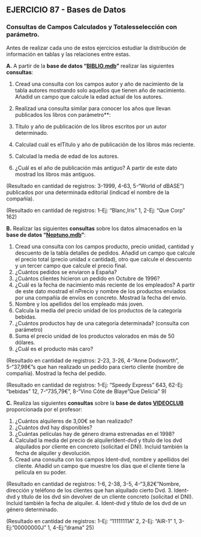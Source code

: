 ## EJERCICIO 87 - Bases de Datos
### Consultas de Campos Calculados y Totalesselección con parámetro.

Antes de realizar cada uno de estos ejercicios estudiar la distribución de información en tablas y las relaciones entre estas.

**A.** A partir de la **base de datos “[BIBLIO.mdb](http://descargas.teformas.com/Archivos%20Teformas/BIBLIO.accdb)”** realizar las siguientes **consultas**:

1.  Cread una consulta con los campos autor y año de nacimiento de la tabla autores mostrando solo aquellos que tienen año de nacimiento. Añadid un campo que calcule la edad actual de los autores.
2.  Realizad una consulta similar para conocer los años que llevan publicados los libros con parámetro**:

1.  Título y año de publicación de los libros escritos por un autor determinado.
32.  Calculad cuál es elTítulo y año de publicación de los libros más reciente.
4.  Calculad la media de edad de los autores.
5.  ¿Cuál es el año de publicación más antiguo? A partir de este dato mostrad los libros más antiguos.

(Resultado en cantidad de registros: 3-1999, 4-63, 5-“World of dBASE”)  publicados por una determinada editorial (indicad el nombre de la compañía).

(Resultado en cantidad de registros: 1–Ej: “Blanc,Iris” 1, 2-Ej: “Que Corp” 162)

  
  
  
**B.** Realizar las siguientes **consultas** sobre los datos almacenados en la **base de datos “[Neptuno.mdb](http://descargas.teformas.com/Archivos%20Teformas/NEPTUNO.accdb)”**:

1.  Cread una consulta con los campos producto, precio unidad, cantidad y descuento de la tabla detalles de pedidos. Añadid un campo que calcule el precio total (precio unidad x cantidad), otro que calcule el descuento y un tercer campo que calcule el precio final.
2.  ¿Cuántos pedidos se enviaron a España?
3.  ¿Cuántos clientes hicieron un pedido en Octubre de 1996?
4.  ¿Cuál es la fecha de nacimiento más reciente de los empleados? A partir de este dato mostrad el nPrecio y nombre de los productos enviados por una compañía de envíos en concreto. Mostrad la fecha del envío.
2.  Nombre y los apellidos del los empleado más joven.
5.  Calcula la media del precio unidad de los productos de la categoría bebidas.
6.  ¿Cuántos productos hay de una categoría determinada? (consulta con parámetro)
7.  Suma el precio unidad de los productos valorados en más de 50 dólares.
8.  ¿Cuál es el producto más caro?

(Resultado en cantidad de registros: 2-23, 3-26, 4-“Anne Dodsworth”, 5-“37,98€”s que han realizado un pedido para cierto cliente (nombre de compañía). Mostrad la fecha del pedido.

(Resultado en cantidad de registros: 1–Ej: “Speedy Express” 643, 62-Ej: “bebidas” 12, 7-“735,79€”, 8-“Vino Côte de Blaye”Que Delícia” 9)

**C.** Realiza las siguientes **consultas** sobre la **base de datos [VIDEOCLUB](http://descargas.teformas.com/Archivos%20Teformas/VIDEOCLUB.accdb)** proporcionada por el profesor:

1.  ¿Cuántos alquileres de 3,00€ se han realizado?
2.  ¿Cuántos dvd hay disponibles?
3.  ¿Cuántas películas hay de género drama estrenadas en el 1998?
4.  Calculad la media del precio de alquilerIdent-dvd y título de los dvd alquilados por cliente en concreto (solicitad el DNI). Incluid también la fecha de alquiler y devolución.
52.  Cread una consulta con los campos Ident-dvd, nombre y apellidos del cliente. Añadid un campo que muestre los días que el cliente tiene la película en su poder.

(Resultado en cantidad de registros: 1-6, 2-38, 3-5, 4-“3,82€”Nombre, dirección y teléfono de los clientes que han alquilado cierto Dvd.
3.  Ident-dvd y título de los dvd sin devolver de un cliente concreto (solicitad el DNI). Incluid también la fecha de alquiler.
4.  Ident-dvd y título de los dvd de un género determinado.

(Resultado en cantidad de registros: 1–Ej: “11111111A” 2, 2-Ej: “AIR-1” 1, 3-Ej:”00000000J” 1, 4-Ej:”drama” 25)
<!--stackedit_data:
eyJoaXN0b3J5IjpbLTMzNDg2MjE3MSwxNDY5NzI0MDkzXX0=
-->